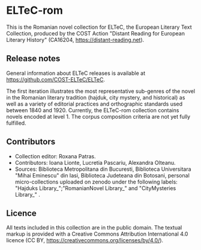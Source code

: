 # ELTeC-rom

This is the Romanian novel collection for ELTeC, the European Literary Text Collection, produced by the COST Action "Distant Reading for European Literary History" (CA16204, https://distant-reading.net).

## Release notes

General information about ELTeC releases is available at https://github.com/COST-ELTeC/ELTeC.

The first iteration illustrates the most representative sub-genres of the novel in the Romanian literary tradition (hajduk, city mystery, and historical) as well as a variety of editorial practices and orthographic standards used between 1840 and 1920. Currently, the ELTeC-rom collection contains novels encoded at level 1. The corpus composition criteria are not yet fully fulfilled.

## Contributors

* Collection editor: Roxana Patras.
* Contributors: Ioana Lionte, Lucretia Pascariu, Alexandra Olteanu.
* Sources: Biblioteca Metropolitana din Bucuresti, Biblioteca Universitara "Mihai Eminescu" din Iasi, Biblioteca Judeteana din Botosani, personal micro-collections uploaded on zenodo under the following labels: "Hajduks Library_";"RomanianNovel Library_" and "CityMysteries Library_" .

## Licence

All texts included in this collection are in the public domain. The textual markup is provided with a Creative Commons Attribution International 4.0 licence (CC BY, https://creativecommons.org/licenses/by/4.0/).
